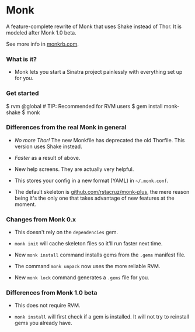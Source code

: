 Monk
====

A feature-complete rewrite of Monk that uses Shake instead of Thor.
It is modeled after Monk 1.0 beta.

See more info in [monkrb.com](http://www.morkrb.com).

### What is it?

 * Monk lets you start a Sinatra project painlessly with everything set
   up for you.

### Get started

   $ rvm @global             # TIP: Recommended for RVM users
   $ gem install monk-shake
   $ monk

### Differences from the real Monk in general

 * *No more Thor!* The new Monkfile has deprecated the old Thorfile.
   This version uses Shake instead.

 * *Faster* as a result of above.

 * New help screens. They are actually very helpful.

 * This stores your config in a new format (YAML) in `~/.monk.conf`.

 * The default skeleton is [github.com/rstacruz/monk-plus](https://github.com/rstacruz/monk-plus),
   the mere reason being it's the only one that takes advantage of new
   features at the moment.

### Changes from Monk 0.x

 * This doesn't rely on the `dependencies` gem.

 * `monk init` will cache skeleton files so it'll run faster next time.

 * New `monk install` command installs gems from the `.gems` manifest file.

 * The command `monk unpack` now uses the more reliable RVM.

 * New `monk lock` command generates a `.gems` file for you.

### Differences from Monk 1.0 beta

 * This does not require RVM.

 * `monk install` will first check if a gem is installed. It will not
   try to reinstall gems you already have.

